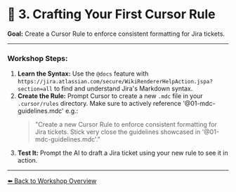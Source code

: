# 📝 3. Crafting Your First Cursor Rule

**Goal:** Create a Cursor Rule to enforce consistent formatting for Jira tickets.

---

### Workshop Steps:

1.  **Learn the Syntax:** Use the `@docs` feature with `https://jira.atlassian.com/secure/WikiRendererHelpAction.jspa?section=all` to find and understand Jira's Markdown syntax.
2.  **Create the Rule:** Prompt Cursor to create a new `.mdc` file in your `.cursor/rules` directory. Make sure to actively reference '@01-mdc-guidelines.mdc' e.g.:
    > "Create a new Cursor Rule to enforce consistent formatting for Jira tickets. Stick very close the guidelines showcased in '@01-mdc-guidelines.mdc'."
4.  **Test It:** Prompt the AI to draft a Jira ticket using your new rule to see it in action.

---
[⬅️ Back to Workshop Overview](../README.md)
